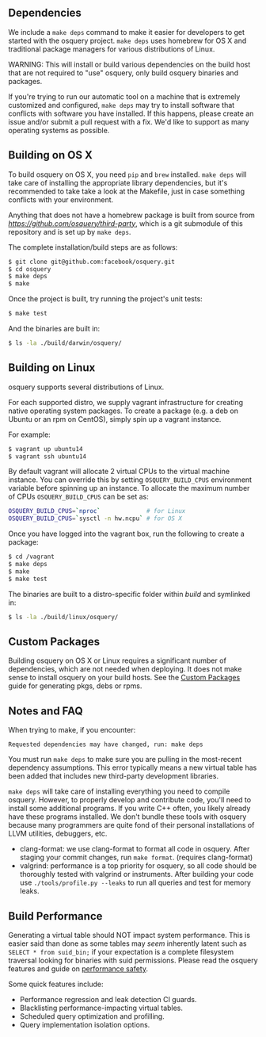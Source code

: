 ## Dependencies

We include a `make deps` command to make it easier for developers to get started with the osquery project. `make deps` uses homebrew for OS X and traditional package managers for various distributions of Linux.

WARNING: This will install or build various dependencies on the build host that are not required to "use" osquery, only build osquery binaries and packages.

 If you're trying to run our automatic tool on a machine that is extremely customized and configured, `make deps` may try to install software that conflicts with software you have installed. If this happens, please create an issue and/or submit a pull request with a fix. We'd like to support as many operating systems as possible.

## Building on OS X

To build osquery on OS X, you need `pip` and `brew` installed. `make deps` will take care of installing the appropriate library dependencies, but it's recommended to take take a look at the Makefile, just in case
something conflicts with your environment.

Anything that does not have a homebrew package is built from source from *https://github.com/osquery/third-party*, which is a git submodule of this repository and is set up by `make deps`.

The complete installation/build steps are as follows:

```sh
$ git clone git@github.com:facebook/osquery.git
$ cd osquery
$ make deps
$ make
```

Once the project is built, try running the project's unit tests:

```sh
$ make test
```

And the binaries are built in:

```sh
$ ls -la ./build/darwin/osquery/
```

## Building on Linux

osquery supports several distributions of Linux.

For each supported distro, we supply vagrant infrastructure for creating native operating system packages. To create a package (e.g. a deb on Ubuntu or an rpm on CentOS), simply spin up a vagrant instance.

For example:

```sh
$ vagrant up ubuntu14
$ vagrant ssh ubuntu14
```

By default vagrant will allocate 2 virtual CPUs to the virtual machine instance. You can override this by setting `OSQUERY_BUILD_CPUS` environment variable before spinning up an instance. To allocate the maximum number of CPUs `OSQUERY_BUILD_CPUS` can be set as:

```sh
OSQUERY_BUILD_CPUS=`nproc`             # for Linux
OSQUERY_BUILD_CPUS=`sysctl -n hw.ncpu` # for OS X
```

Once you have logged into the vagrant box, run the following to create a package:

```sh
$ cd /vagrant
$ make deps
$ make
$ make test
```

The binaries are built to a distro-specific folder within *build* and symlinked in:

```sh
$ ls -la ./build/linux/osquery/
```

## Custom Packages

Building osquery on OS X or Linux requires a significant number of dependencies, which
are not needed when deploying. It does not make sense to install osquery on
your build hosts. See the [Custom Packages](../installation/custom-packages) guide
for generating pkgs, debs or rpms.

## Notes and FAQ


When trying to make, if you encounter:

```
Requested dependencies may have changed, run: make deps
```

You must run `make deps` to make sure you are pulling in the most-recent dependency assumptions. This error typically means a new virtual table has been added that includes new third-party development libraries.

`make deps` will take care of installing everything you need to compile osquery. However, to properly develop and contribute code, you'll need to install some additional programs. If you write C++ often, you likely already have these programs installed. We don't bundle these tools with osquery because many programmers are quite fond of their personal installations of LLVM utilities, debuggers, etc.

- clang-format: we use clang-format to format all code in osquery. After staging your commit changes, run `make format`. (requires clang-format)
- valgrind: performance is a top priority for osquery, so all code should be thoroughly tested with valgrind or instruments. After building your code use `./tools/profile.py --leaks` to run all queries and test for memory leaks.

## Build Performance

Generating a virtual table should NOT impact system performance. This is easier said than done as some tables may _seem_ inherently latent such as `SELECT * from suid_bin;` if your expectation is a complete filesystem traversal looking for binaries with suid permissions. Please read the osquery features and guide on [performance safety](../deployment/performance-safety.md).

Some quick features include:

* Performance regression and leak detection CI guards.
* Blacklisting performance-impacting virtual tables.
* Scheduled query optimization and profilling.
* Query implementation isolation options.
